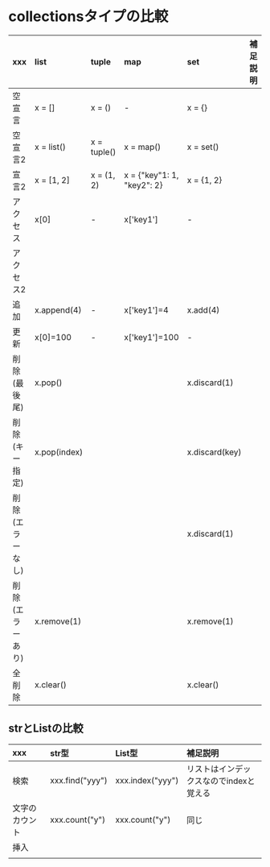 # collectionsタイプの比較


|       xxx        |    list     |    tuple    |            map             |     set      | 補足説明 |
| :--------------- | :---------- | :---------- | :------------------------- | :----------- | :------- |
| 空宣言           | x = []      | x = ()      | -                          | x = {}       |          |
| 空宣言2          | x = list()  | x = tuple() | x = map()                  | x = set()    |          |
| 宣言2            | x = [1, 2]  | x = (1, 2)  | x = {"key"1: 1, "key2": 2} | x = {1, 2}   |          |
| アクセス         | x[0]        | -           | x['key1']                  | -            |          |
| アクセス2        |             |             |                            |              |          |
| 追加             | x.append(4) | -           | x['key1']=4                | x.add(4)     |          |
| 更新             | x[0]=100  |  -           | x['key1']=100              | -             |          |
| 削除(最後尾) | x.pop()        |             |                            | x.discard(1) |          |
| 削除(キー指定) |x.pop(index)   |             |                            | x.discard(key) |          |
| 削除(エラーなし) |             |             |                            | x.discard(1) |          |
| 削除(エラーあり) |  x.remove(1) |             |                            | x.remove(1)  |          | listは値で削除
| 全削除           | x.clear()   |             |                            | x.clear()    |          |


## strとListの比較

|      xxx       |      str型      |      List型      |                補足説明                 |
| :------------- | :-------------- | :--------------- | :-------------------------------------- |
| 検索           | xxx.find("yyy") | xxx.index("yyy") | リストはインデックスなのでindexと覚える |
| 文字のカウント | xxx.count("y")  | xxx.count("y")   | 同じ                                    |
| 挿入           |                 |                  |                                         |
|                |                 |                  |                                         |
